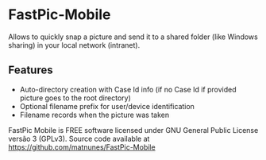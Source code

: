 # FastPic-Mobile

Allows to quickly snap a picture and send it to a shared folder (like Windows sharing) in your local network (intranet).

## Features
* Auto-directory creation with Case Id info (if no Case Id if provided picture goes to the root directory)
* Optional filename prefix for user/device identification
* Filename records when the picture was taken

FastPic Mobile is FREE software licensed under GNU General Public License versão 3 (GPLv3). 
Source code available at https://github.com/matnunes/FastPic-Mobile
